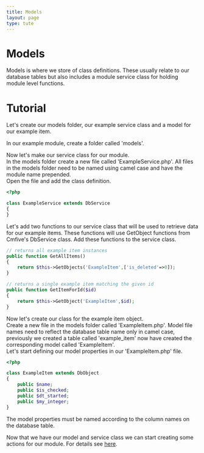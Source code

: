 ```yaml
---
title: Models
layout: page
type: tute
---
```


# Models

Models is where we store of class definitions. These usually relate to our database tables but also includes a module service class for holding module level functions.

# Tutorial

Let's create our models folder, our example service class and a model for our example item.

In our example module, create a folder called 'models'.

Now let's make our service class for our module. <br />
In the models folder create a new file called 'ExampleService.php'. All files in the models folder need to be named using camel case and have the module name prepended.<br />
Open the file and add the class definition.
```php
<?php

class ExampleService extends DbService
{
}
```
Let's add two functions to our service class that will be used to retrieve data for our example items. These functions will use GetObject functions from Cmfive's DbService class. Add these functions to the service class.
```php
// returns all example item instances
public function GetAllItems()
{
    return $this->GetObjects('ExampleItem',['is_deleted'=>0]);
}

// returns a single example item matching the given id
public function GetItemForId($id)
{
    return $this->GetObject('ExampleItem',$id);
}
```

Now let's create our class for the example item object. <br />
Create a new file in the models folder called 'ExampleItem.php'. Model file names need to reflect the database table name only in camel case, previously we created a table called 'example_item' now have created the corresponding model called 'ExampleItem'. <br />
Let's start defining our model properties in our 'ExampleItem.php' file.
```php
<?php

class ExampleItem extends DbObject
{
    public $name;
    public $is_checked;
    public $dt_started;
    public $my_integer;
}
```
The model properties must be named according to the column names on the database table.

Now that we have our model and service class we can start creating some actions for our module. For details see [here](actions).